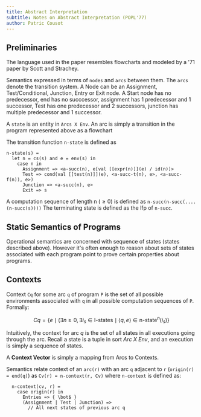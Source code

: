 ```yaml
---
title: Abstract Interpretation
subtitle: Notes on Abstract Interpretation (POPL'77)
author: Patric Cousot
---
```



Preliminaries
-------------

The language used in the paper resembles flowcharts
and modeled by a '71 paper by Scott and Strachey.


Semantics expressed in terms of `nodes` and `arcs`
between them. The `arcs` denote the transition system.
A Node can be an Assignment, Test/Conditional, Junction,
Entry or Exit node. A Start node has no predecessor,
end has no succcessor, assignment has 1 predecessor and 1 successor,
Test has one predecessor and 2 successors, junction has
multiple predecessor and 1 successor.


A `state` is an entity in `Arcs X Env`. An arc is simply
a transition in the program represented above as a flowchart


The transition function `n-state` is defined as

```
n-state(s) =
  let n = cs(s) and e = env(s) in
    case n in
      Assignment => <a-succ(n), e[val [[expr(n)]](e) / id(n)]>
      Test => cond(val [[test(n)]](e), <a-succ-t(n), e>, <a-succ-f(n)), e>)
      Junction => <a-succ(n), e>
      Exit => s
```

A computation sequence of length n ($\geq 0$)
is defined as `n-succ(n-succ(....(n-succ(s))))`
The terminating state is defined as the lfp of `n-succ`.


Static Semantics of Programs
----------------------------

Operational semantics are concerned with sequence of states
(states described above). However it's often enough to reason
about sets of states associated with each program point
to prove certain properties about programs.

Contexts
--------

Context `Cq` for some arc `q` of program `P` is the set of all possible
environments associated with `q` in all possible computation
sequences of `P`. Formally:

$$ Cq = \{ e \mid (\exists n \geq 0, \exists i_s \in \text{I-states} \mid \langle
q, e \rangle \in \text{n-state}^n(i_s)\}$$


Intuitively, the context for arc $q$ is the set of all states
in all executions going through the arc. Recall a state
is a tuple in sort *Arc X Env*, and an execution is simply
a sequence of states.

A **Context Vector** is simply a mapping from Arcs to Contexts.

Semantics relate context of an `arc(r)` with an arc `q` adjacent
to `r` (`origin(r) = end(q)`) as `Cv(r) = n-context(r, Cv)` where
`n-context` is defined as:

```
  n-context(cv, r) =
    case origin(r) in
      Entries => { \bot$ }
      (Assignment | Test | Junction) =>
        // All next states of previous arc q
```



